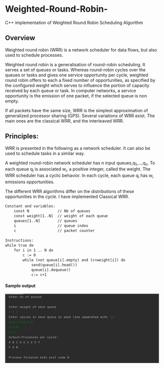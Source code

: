 # Weighted-Round-Robin-
C++ implementation of Weighted Round Robin Scheduling Algorithm
## Overview

Weighted round robin (WRR) is a network scheduler for data flows, but also used to schedule processes.

Weighted round robin is a generalisation of round-robin scheduling. It serves a set of queues or tasks. Whereas round-robin cycles over the queues or tasks and gives one service opportunity per cycle, weighted round robin offers to each a fixed number of opportunities, as specified by the configured weight which serves to influence the portion of capacity received by each queue or task. In computer networks, a service opportunity is the emission of one packet, if the selected queue is non empty.

If all packets have the same size, WRR is the simplest approximation of generalized processor sharing (GPS). Several variations of WRR exist. The main ones are the classical WRR, and the interleaved WRR.

## Principles:
WRR is presented in the following as a network scheduler. It can also be used to schedule tasks in a similar way.

A weighted round-robin network scheduler has n input queues,q<sub>1</sub>,...,q<sub>n</sub>. To each queue q<sub>i</sub> is associated w<sub>i</sub>, a positive integer, called the weight. The WRR scheduler has a cyclic behavior. In each cycle, each queue q<sub>i</sub>  has w<sub>i</sub> emissions opportunities.

The different WRR algorithms differ on the distributions of these opportunities in the cycle.
I have implemented Classical WRR.
```
Constant and variables: 
    const N             // Nb of queues 
    const weight[1..N]  // weight of each queue
    queues[1..N]        // queues
    i                   // queue index
    c                   // packet counter
    
Instructions:
while true do 
    for i in 1 .. N do
        c := 0
        while (not queue[i].empty) and (c<weight[i]) do
            send(queue[i].head())
            queue[i].dequeue()
            c:= c+1

```
#### Sample output
![](https://github.com/ashcode028/Weighted-Round-Robin-/blob/bd2970f9dff99417d0bcfa39d8413b9ea30a6e7e/output.jpg)
